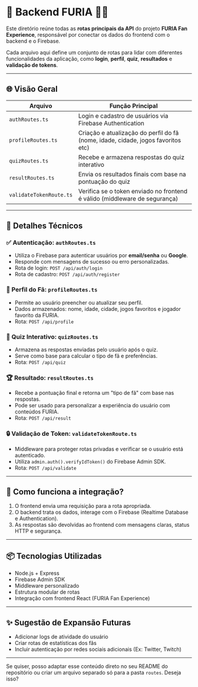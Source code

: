 # 📁 Backend FURIA 🦾🔥

Este diretório reúne todas as **rotas principais da API** do projeto **FURIA Fan Experience**, responsável por conectar os dados do frontend com o backend e o Firebase.

Cada arquivo aqui define um conjunto de rotas para lidar com diferentes funcionalidades da aplicação, como **login**, **perfil**, **quiz**, **resultados** e **validação de tokens**.

---

## 🌐 Visão Geral

| Arquivo                 | Função Principal                                                                 |
| ----------------------- | -------------------------------------------------------------------------------- |
| `authRoutes.ts`         | Login e cadastro de usuários via Firebase Authentication                         |
| `profileRoutes.ts`      | Criação e atualização do perfil do fã (nome, idade, cidade, jogos favoritos etc) |
| `quizRoutes.ts`         | Recebe e armazena respostas do quiz interativo                                   |
| `resultRoutes.ts`       | Envia os resultados finais com base na pontuação do quiz                         |
| `validateTokenRoute.ts` | Verifica se o token enviado no frontend é válido (middleware de segurança)       |

---

## 🧩 Detalhes Técnicos

### ✅ Autenticação: `authRoutes.ts`

* Utiliza o Firebase para autenticar usuários por **email/senha** ou **Google**.
* Responde com mensagens de sucesso ou erro personalizadas.
* Rota de login: `POST /api/auth/login`
* Rota de cadastro: `POST /api/auth/register`

### 🙋 Perfil do Fã: `profileRoutes.ts`

* Permite ao usuário preencher ou atualizar seu perfil.
* Dados armazenados: nome, idade, cidade, jogos favoritos e jogador favorito da FURIA.
* Rota: `POST /api/profile`

### 🧠 Quiz Interativo: `quizRoutes.ts`

* Armazena as respostas enviadas pelo usuário após o quiz.
* Serve como base para calcular o tipo de fã e preferências.
* Rota: `POST /api/quiz`

### 🏆 Resultado: `resultRoutes.ts`

* Recebe a pontuação final e retorna um "tipo de fã" com base nas respostas.
* Pode ser usado para personalizar a experiência do usuário com conteúdos FURIA.
* Rota: `POST /api/result`

### 🔒 Validação de Token: `validateTokenRoute.ts`

* Middleware para proteger rotas privadas e verificar se o usuário está autenticado.
* Utiliza `admin.auth().verifyIdToken()` do Firebase Admin SDK.
* Rota: `POST /api/validate`

---

## 🚀 Como funciona a integração?

1. O frontend envia uma requisição para a rota apropriada.
2. O backend trata os dados, interage com o Firebase (Realtime Database e Authentication).
3. As respostas são devolvidas ao frontend com mensagens claras, status HTTP e segurança.

---

## 📦 Tecnologias Utilizadas

* Node.js + Express
* Firebase Admin SDK
* Middleware personalizado
* Estrutura modular de rotas
* Integração com frontend React (FURIA Fan Experience)

---

## ✨ Sugestão de Expansão Futuras

* Adicionar logs de atividade do usuário
* Criar rotas de estatísticas dos fãs
* Incluir autenticação por redes sociais adicionais (Ex: Twitter, Twitch)

---

Se quiser, posso adaptar esse conteúdo direto no seu README do repositório ou criar um arquivo separado só para a pasta `routes`. Deseja isso?

